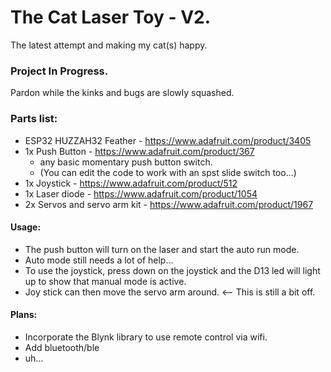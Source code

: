# The Cat Laser Toy - V2.
The latest attempt and making my cat(s) happy.

### Project In Progress.
Pardon while the kinks and bugs are slowly squashed.

### Parts list:
* ESP32 HUZZAH32 Feather - https://www.adafruit.com/product/3405
* 1x Push Button - https://www.adafruit.com/product/367
    * any basic momentary push button switch. 
    * (You can edit the code to work with an spst slide switch too...)
* 1x Joystick - https://www.adafruit.com/product/512
* 1x Laser diode - https://www.adafruit.com/product/1054
* 2x Servos and servo arm kit - https://www.adafruit.com/product/1967

#### Usage:
- The push button will turn on the laser and start the auto run mode. 
- Auto mode still needs a lot of help... 
- To use the joystick, press down on the joystick and the D13 led will light up to show that manual mode is active. 
- Joy stick can then move the servo arm around. <-- This is still a bit off. 

#### Plans:
* Incorporate the Blynk library to use remote control via wifi.
* Add bluetooth/ble
* uh...